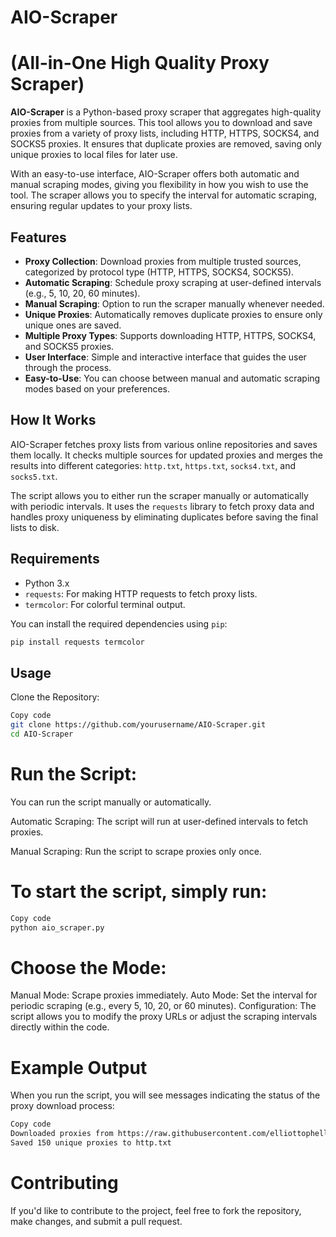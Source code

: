 # AIO-Scraper 
# (All-in-One High Quality Proxy Scraper)

**AIO-Scraper** is a Python-based proxy scraper that aggregates high-quality proxies from multiple sources. This tool allows you to download and save proxies from a variety of proxy lists, including HTTP, HTTPS, SOCKS4, and SOCKS5 proxies. It ensures that duplicate proxies are removed, saving only unique proxies to local files for later use. 

With an easy-to-use interface, AIO-Scraper offers both automatic and manual scraping modes, giving you flexibility in how you wish to use the tool. The scraper allows you to specify the interval for automatic scraping, ensuring regular updates to your proxy lists.

## Features

- **Proxy Collection**: Download proxies from multiple trusted sources, categorized by protocol type (HTTP, HTTPS, SOCKS4, SOCKS5).
- **Automatic Scraping**: Schedule proxy scraping at user-defined intervals (e.g., 5, 10, 20, 60 minutes).
- **Manual Scraping**: Option to run the scraper manually whenever needed.
- **Unique Proxies**: Automatically removes duplicate proxies to ensure only unique ones are saved.
- **Multiple Proxy Types**: Supports downloading HTTP, HTTPS, SOCKS4, and SOCKS5 proxies.
- **User Interface**: Simple and interactive interface that guides the user through the process.
- **Easy-to-Use**: You can choose between manual and automatic scraping modes based on your preferences.

## How It Works

AIO-Scraper fetches proxy lists from various online repositories and saves them locally. It checks multiple sources for updated proxies and merges the results into different categories: `http.txt`, `https.txt`, `socks4.txt`, and `socks5.txt`. 

The script allows you to either run the scraper manually or automatically with periodic intervals. It uses the `requests` library to fetch proxy data and handles proxy uniqueness by eliminating duplicates before saving the final lists to disk.

## Requirements

- Python 3.x
- `requests`: For making HTTP requests to fetch proxy lists.
- `termcolor`: For colorful terminal output.

You can install the required dependencies using `pip`:

```bash
pip install requests termcolor
```
## Usage
Clone the Repository:
```bash
Copy code
git clone https://github.com/yourusername/AIO-Scraper.git
cd AIO-Scraper
```
# Run the Script:

You can run the script manually or automatically.

Automatic Scraping: The script will run at user-defined intervals to fetch proxies.

Manual Scraping: Run the script to scrape proxies only once.

# To start the script, simply run:

```bash
Copy code
python aio_scraper.py
```
# Choose the Mode:

Manual Mode: Scrape proxies immediately.
Auto Mode: Set the interval for periodic scraping (e.g., every 5, 10, 20, or 60 minutes).
Configuration: The script allows you to modify the proxy URLs or adjust the scraping intervals directly within the code.

# Example Output
When you run the script, you will see messages indicating the status of the proxy download process:

```bash
Copy code
Downloaded proxies from https://raw.githubusercontent.com/elliottophellia/yakumo/master/results/http/global/http_checked.txt
Saved 150 unique proxies to http.txt
```
# Contributing
If you'd like to contribute to the project, feel free to fork the repository, make changes, and submit a pull request.
